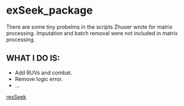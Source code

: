 # exSeek_package
There are some tiny probelms in the scripts Zhuoer wrote for matrix processing. Imputation and batch removal were not included in matrix processing. 
## WHAT I DO IS:
* Add RUVs and combat.
* Remove logic error.
* ...

[rexSeek](https://github.com/dongzhuoer/rexseek)
